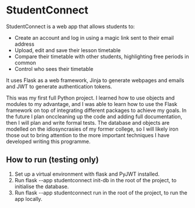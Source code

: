 # StudentConnect

StudentConnect is a web app that allows students to:
- Create an account and log in using a magic link sent to their email address
- Upload, edit and save their lesson timetable
- Compare their timetable with other students, highlighting free periods in common
- Control who sees their timetable

It uses Flask as a web framework, Jinja to generate webpages and emails and JWT to generate authentication tokens.

This was my first full Python project. I learned how to use objects and modules to my advantage, and I was able to learn how to use the Flask framework on top of integrating different packages to achieve my goals. In the future I plan onccleaning up the code and adding full documentation, then I will plan and write formal tests. The database and objects are modelled on the idiosyncrasies of my former college, so I will likely iron those out to bring attention to the more important techniques I have developed writing this programme.

## How to run (testing only)

1. Set up a virtual environment with flask and PyJWT installed.
2. Run flask --app studentconnect init-db in the root of the project, to initialise the database.
3. Run flask --app studentconnect run in the root of the project, to run the app locally.

